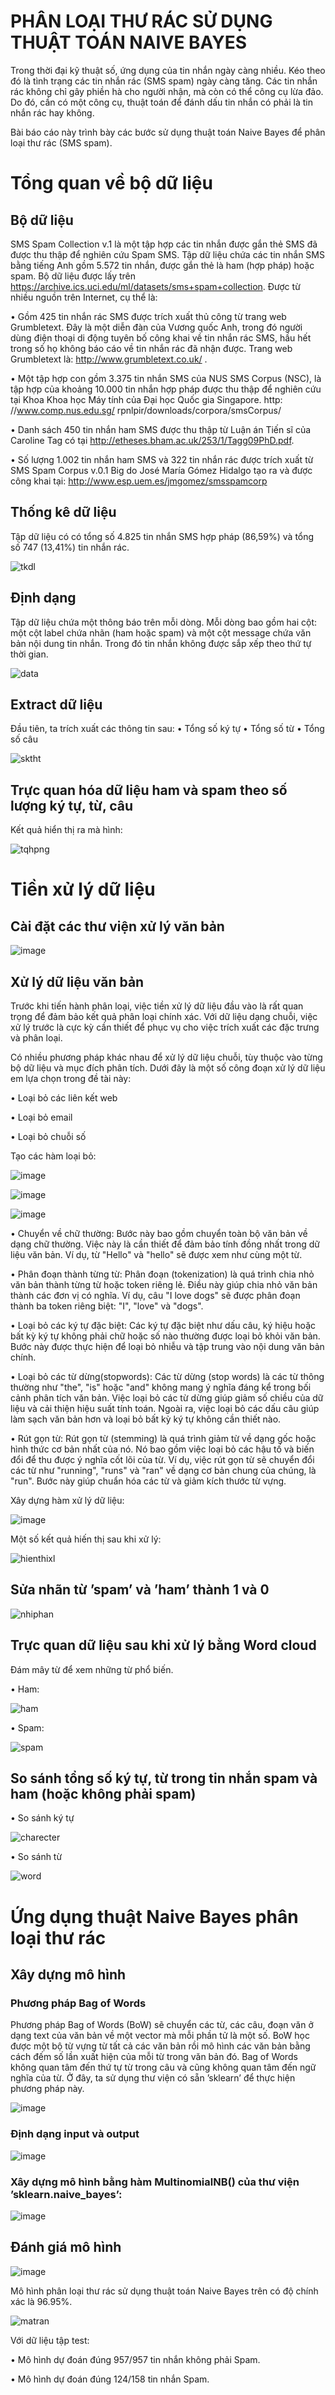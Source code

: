 # PHÂN LOẠI THƯ RÁC SỬ DỤNG THUẬT TOÁN NAIVE BAYES
Trong thời đại kỹ thuật số, ứng dụng của tin nhắn ngày càng nhiều. Kéo theo đó là tình trạng các tin nhắn rác (SMS spam) ngày càng tăng. Các tin nhắn rác không chỉ gây phiền hà cho người nhận, mà còn có thể công cụ lừa đảo. Do đó, cần có một công cụ, thuật toán để đánh dấu tin nhắn có phải là tin nhắn rác hay không.

Bài báo cáo này trình bày các bước sử dụng thuật toán Naive Bayes để phân loại thư rác (SMS spam).

# Tổng quan về bộ dữ liệu
## Bộ dữ liệu

SMS Spam Collection v.1 là một tập hợp các tin nhắn được gắn thẻ SMS đã được thu thập để nghiên cứu Spam SMS. Tập dữ liệu chứa các tin nhắn SMS bằng tiếng Anh gồm 5.572 tin nhắn, được gắn thẻ là ham (hợp pháp) hoặc spam. Bộ dữ liệu được lấy trên https://archive.ics.uci.edu/ml/datasets/sms+spam+collection. Được từ nhiều nguồn trên Internet, cụ thể là:

•	Gồm 425 tin nhắn rác SMS được trích xuất thủ công từ trang web Grumbletext. Đây là một diễn đàn của Vương quốc Anh, trong đó người dùng điện thoại di động tuyên bố công khai về tin nhắn rác SMS, hầu hết trong số họ không báo cáo về tin nhắn rác đã nhận được. Trang web Grumbletext là: http://www.grumbletext.co.uk/ .

•	Một tập hợp con gồm 3.375 tin nhắn SMS của NUS SMS Corpus (NSC), là tập hợp của khoảng 10.000 tin nhắn hợp pháp được thu thập để nghiên cứu tại Khoa Khoa học Máy tính của Đại học Quốc gia Singapore. http:
//www.comp.nus.edu.sg/ rpnlpir/downloads/corpora/smsCorpus/

•	Danh sách 450 tin nhắn ham SMS được thu thập từ Luận án Tiến sĩ của
Caroline Tag có tại http://etheses.bham.ac.uk/253/1/Tagg09PhD.pdf.

•	Số lượng 1.002 tin nhắn ham SMS và 322 tin nhắn rác được trích xuất từ SMS Spam Corpus v.0.1 Big do José María Gómez Hidalgo tạo ra và được công khai tại: http://www.esp.uem.es/jmgomez/smsspamcorp

## Thống kê dữ liệu
 
Tập dữ liệu có có tổng số 4.825 tin nhắn SMS hợp pháp (86,59%) và tổng số 747 (13,41%) tin nhắn rác.

![tkdl](https://github.com/datvu1502/DSS/assets/118582440/fa1815fd-41b8-4077-aaaa-63aebd984bdc)


## Định dạng
Tập dữ liệu chứa một thông báo trên mỗi dòng. Mỗi dòng bao gồm hai cột: một cột label chứa nhãn (ham hoặc spam) và một cột message chứa văn bản nội dung tin nhắn. Trong đó tin nhắn không được sắp xếp theo thứ tự thời gian.

![data](https://github.com/datvu1502/DSS/assets/118582440/23dd61c2-7f60-49b2-8771-6f82f588d754)


## Extract dữ liệu
Đầu tiên, ta trích xuất các thông tin sau:
•	Tổng số ký tự
•	Tổng số từ
•	Tổng số câu

![sktht](https://github.com/datvu1502/DSS/assets/118582440/47426d35-f3b5-4463-8f4d-7f379e050ade)

 
## Trực quan hóa dữ liệu ham và spam theo số lượng ký tự, từ, câu

Kết quả hiển thị ra mà hình:

![tqhpng](https://github.com/datvu1502/DSS/assets/118582440/9a5482af-4f3e-46fe-875d-263f21abc1dc)

# Tiền xử lý dữ liệu
## Cài đặt các thư viện xử lý văn bản

![image](https://github.com/datvu1502/DSS/assets/118582440/fcfc6e0d-f4e5-4daa-8307-f142c956e7e7)

## Xử lý dữ liệu văn bản
Trước khi tiến hành phân loại, việc tiền xử lý dữ liệu đầu vào là rất quan
trọng để đảm bảo kết quả phân loại chính xác. Với dữ liệu dạng chuỗi, việc xử lý
trước là cực kỳ cần thiết để phục vụ cho việc trích xuất các đặc trưng và phân
loại.

Có nhiều phương pháp khác nhau để xử lý dữ liệu chuỗi, tùy thuộc vào từng
bộ dữ liệu và mục đích phân tích. Dưới đây là một số công đoạn xử lý dữ liệu
em lựa chọn trong đề tài này:

• Loại bỏ các liên kết web

• Loại bỏ email

• Loại bỏ chuỗi số

Tạo các hàm loại bỏ:

![image](https://github.com/datvu1502/DSS/assets/118582440/1e845bcd-3c45-4a75-aae2-5190eeb26a3a)

![image](https://github.com/datvu1502/DSS/assets/118582440/c90984d4-560e-4b25-9d2b-3759988c3520)

![image](https://github.com/datvu1502/DSS/assets/118582440/b20a5c96-f7fc-4936-8c24-7a0c664a4190)

• Chuyển về chữ thường: Bước này bao gồm chuyển toàn bộ văn bản về
dạng chữ thường. Việc này là cần thiết để đảm bảo tính đồng nhất trong
dữ liệu văn bản. Ví dụ, từ "Hello" và "hello" sẽ được xem như cùng một từ. 

• Phân đoạn thành từng từ: Phân đoạn (tokenization) là quá trình chia
nhỏ văn bản thành từng từ hoặc token riêng lẻ. Điều này giúp chia nhỏ văn
bản thành các đơn vị có nghĩa. Ví dụ, câu "I love dogs" sẽ được phân đoạn
thành ba token riêng biệt: "I", "love" và "dogs".

• Loại bỏ các ký tự đặc biệt: Các ký tự đặc biệt như dấu câu, ký hiệu
hoặc bất kỳ ký tự không phải chữ hoặc số nào thường được loại bỏ khỏi
văn bản. Bước này được thực hiện để loại bỏ nhiễu và tập trung vào nội
dung văn bản chính.

• Loại bỏ các từ dừng(stopwords): Các từ dừng (stop words) là các từ
thông thường như "the", "is" hoặc "and" không mang ý nghĩa đáng kể trong
bối cảnh phân tích văn bản. Việc loại bỏ các từ dừng giúp giảm số chiều
của dữ liệu và cải thiện hiệu suất tính toán. Ngoài ra, việc loại bỏ các dấu
câu giúp làm sạch văn bản hơn và loại bỏ bất kỳ ký tự không cần thiết nào.

• Rút gọn từ: Rút gọn từ (stemming) là quá trình giảm từ về dạng gốc
hoặc hình thức cơ bản nhất của nó. Nó bao gồm việc loại bỏ các hậu tố và
biến đổi để thu được ý nghĩa cốt lõi của từ. Ví dụ, việc rút gọn từ sẽ chuyển
đổi các từ như "running", "runs" và "ran" về dạng cơ bản chung của chúng,
là "run". Bước này giúp chuẩn hóa các từ và giảm kích thước từ vựng.

Xây dựng hàm xử lý dữ liệu:

![image](https://github.com/datvu1502/DSS/assets/118582440/7b58e4b9-fedf-431a-8423-e2c9d52f55cd)

Một số kết quả hiến thị sau khi xử lý:

![hienthixl](https://github.com/datvu1502/DSS/assets/118582440/e34da172-19aa-43f6-9a2f-03c82582c6f1)

## Sửa nhãn từ ’spam’ và ’ham’ thành 1 và 0

![nhiphan](https://github.com/datvu1502/DSS/assets/118582440/25c9408d-f8b5-49f1-b806-5d77105177fb)

## Trực quan dữ liệu sau khi xử lý bằng Word cloud
Đám mây từ để xem những từ phổ biến.

• Ham:

![ham](https://github.com/datvu1502/DSS/assets/118582440/df89376d-95ad-4ed0-b20e-1c7f99a6cc70)

•	Spam:

![spam](https://github.com/datvu1502/DSS/assets/118582440/2fa21d41-60c5-4020-b33f-c01c5c2607e2)

## So sánh tổng số ký tự, từ trong tin nhắn spam và ham (hoặc không phải spam)

•	So sánh ký tự

![charecter](https://github.com/datvu1502/DSS/assets/118582440/6f88617e-4509-4ad6-af4f-0c2dfbe29ab4)

• So sánh từ

![word](https://github.com/datvu1502/DSS/assets/118582440/6d49350f-2d3d-4007-98bc-9449af272797)

# Ứng dụng thuật Naive Bayes phân loại thư rác
## Xây dựng mô hình
### Phương pháp Bag of Words

Phương pháp Bag of Words (BoW) sẽ chuyển các từ, các câu, đoạn văn ở
dạng text của văn bản về một vector mà mỗi phần tử là một số. BoW học được
một bộ từ vựng từ tất cả các văn bản rồi mô hình các văn bản bằng cách đếm
số lần xuất hiện của mỗi từ trong văn bản đó. Bag of Words không quan tâm
đến thứ tự từ trong câu và cũng không quan tâm đến ngữ nghĩa của từ. Ở đây,
ta sử dụng thư viện có sẵn ’sklearn’ để thực hiện phương pháp này.

![image](https://github.com/datvu1502/DSS/assets/118582440/6d36b699-5e21-4331-ae66-cbca9dd0a12b)

### Định dạng input và output
![image](https://github.com/datvu1502/DSS/assets/118582440/cb08de4b-1252-4170-821f-fe02ac7b6264)

### Xây dựng mô hình bằng hàm MultinomialNB() của thư viện ’sklearn.naive_bayes’:

![image](https://github.com/datvu1502/DSS/assets/118582440/1c66e144-3bcc-423c-b4a7-e5fa07ae65c2)

## Đánh giá mô hình

![image](https://github.com/datvu1502/DSS/assets/118582440/ef28daba-a502-4576-82de-9331ba5121a8)

Mô hình phân loại thư rác sử dụng thuật toán Naive Bayes trên có độ chính xác
là 96.95%.

![matran](https://github.com/datvu1502/DSS/assets/118582440/e932f35b-e977-471b-9233-91f2a01920da)

Với dữ liệu tập test:

• Mô hình dự đoán đúng 957/957 tin nhắn không phải Spam.

• Mô hình dự đoán đúng 124/158 tin nhắn Spam.


